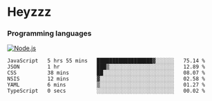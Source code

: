 # Heyzzz  

### Programming languages  

[![Node.js](https://img.shields.io/badge/-Node.js-262626?style=for-the-badge)](https://nodejs.org/ru)

<!--START_SECTION:waka-->

```text
JavaScript   5 hrs 55 mins   ██████████████████▓░░░░░░   75.14 %
JSON         1 hr            ███▒░░░░░░░░░░░░░░░░░░░░░   12.89 %
CSS          38 mins         ██░░░░░░░░░░░░░░░░░░░░░░░   08.07 %
NSIS         12 mins         ▓░░░░░░░░░░░░░░░░░░░░░░░░   02.58 %
YAML         6 mins          ▒░░░░░░░░░░░░░░░░░░░░░░░░   01.27 %
TypeScript   0 secs          ░░░░░░░░░░░░░░░░░░░░░░░░░   00.02 %
```

<!--END_SECTION:waka-->

